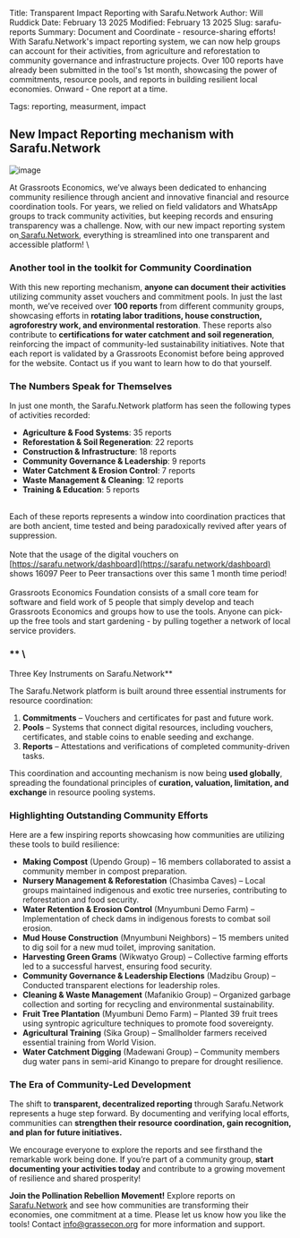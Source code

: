 Title: Transparent Impact Reporting with Sarafu.Network
Author: Will Ruddick
Date: February 13 2025
Modified: February 13 2025
Slug: sarafu-reports
Summary: Document and Coordinate - resource-sharing efforts! With Sarafu.Network's impact reporting system, we can now help groups can account for their activities, from agriculture and reforestation to community governance and infrastructure projects. Over 100 reports have already been submitted in the tool's 1st month, showcasing the power of commitments, resource pools, and reports in building resilient local economies. Onward - One report at a time.

Tags: reporting, measurment, impact


## New Impact Reporting mechanism with Sarafu.Network

![image](images/blog/sarafu-reports1.webp)

At Grassroots Economics, we’ve always been dedicated to enhancing community resilience through ancient and innovative financial and resource coordination tools. For years, we relied on field validators and WhatsApp groups to track community activities, but keeping records and ensuring transparency was a challenge. Now, with our new impact reporting system on[ Sarafu.Network](https://sarafu.network/reports), everything is streamlined into one transparent and accessible platform! \



### **Another tool in the toolkit for Community Coordination**

With this new reporting mechanism, **anyone can document their activities** utilizing community asset vouchers and commitment pools. In just the last month, we’ve received over **100 reports** from different community groups, showcasing efforts in **rotating labor traditions, house construction, agroforestry work, and environmental restoration**. These reports also contribute to **certifications for water catchment and soil regeneration**, reinforcing the impact of community-led sustainability initiatives. Note that each report is validated by a Grassroots Economist before being approved for the website. Contact us if you want to learn how to do that yourself.


### **The Numbers Speak for Themselves**

In just one month, the Sarafu.Network platform has seen the following types of activities recorded:



* **Agriculture & Food Systems**: 35 reports
* **Reforestation & Soil Regeneration**: 22 reports
* **Construction & Infrastructure**: 18 reports
* **Community Governance & Leadership**: 9 reports
* **Water Catchment & Erosion Control**: 7 reports
* **Waste Management & Cleaning**: 12 reports
* **Training & Education**: 5 reports

 \
Each of these reports represents a window into coordination practices that are both ancient, time tested and being paradoxically revived after years of suppression. \
 \
Note that the usage of the digital vouchers on [https://sarafu.network/dashboard](https://sarafu.network/dashboard) shows 16097 Peer to Peer transactions over this same 1 month time period! \
 \
Grassroots Economics Foundation consists of a small core team for software and field work of 5 people that simply develop and teach Grassroots Economics and groups how to use the tools. Anyone can pick-up the free tools and start gardening - by pulling together a network of local service providers.


### ** \
Three Key Instruments on Sarafu.Network**

The Sarafu.Network platform is built around three essential instruments for resource coordination:



1. **Commitments** – Vouchers and certificates for past and future work.
2. **Pools** – Systems that connect digital resources, including vouchers, certificates, and stable coins to enable seeding and exchange.
3. **Reports** – Attestations and verifications of completed community-driven tasks.

This coordination and accounting mechanism is now being **used globally**, spreading the foundational principles of **curation, valuation, limitation, and exchange** in resource pooling systems.


### **Highlighting Outstanding Community Efforts**

Here are a few inspiring reports showcasing how communities are utilizing these tools to build resilience:



* **Making Compost** (Upendo Group) – 16 members collaborated to assist a community member in compost preparation.
* **Nursery Management & Reforestation** (Chasimba Caves) – Local groups maintained indigenous and exotic tree nurseries, contributing to reforestation and food security.
* **Water Retention & Erosion Control** (Mnyumbuni Demo Farm) – Implementation of check dams in indigenous forests to combat soil erosion.
* **Mud House Construction** (Mnyumbuni Neighbors) – 15 members united to dig soil for a new mud toilet, improving sanitation.
* **Harvesting Green Grams** (Wikwatyo Group) – Collective farming efforts led to a successful harvest, ensuring food security.
* **Community Governance & Leadership Elections** (Madzibu Group) – Conducted transparent elections for leadership roles.
* **Cleaning & Waste Management** (Mafanikio Group) – Organized garbage collection and sorting for recycling and environmental sustainability.
* **Fruit Tree Plantation** (Myumbuni Demo Farm) – Planted 39 fruit trees using syntropic agriculture techniques to promote food sovereignty.
* **Agricultural Training** (Sika Group) – Smallholder farmers received essential training from World Vision.
* **Water Catchment Digging** (Madewani Group) – Community members dug water pans in semi-arid Kinango to prepare for drought resilience.


### **The Era of Community-Led Development**

The shift to **transparent, decentralized reporting** through Sarafu.Network represents a huge step forward. By documenting and verifying local efforts, communities can **strengthen their resource coordination, gain recognition, and plan for future initiatives.**

We encourage everyone to explore the reports and see firsthand the remarkable work being done. If you’re part of a community group, **start documenting your activities today** and contribute to a growing movement of resilience and shared prosperity!

**Join the Pollination Rebellion Movement!** Explore reports on[ Sarafu.Network](https://sarafu.network/reports) and see how communities are transforming their economies, one commitment at a time. Please let us know how you like the tools! Contact info@grassecon.org for more information and support.


